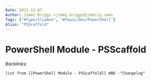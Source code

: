 ```yaml
---
Date: 2021-12-07
Author: Jimmy Briggs <jimmy.briggs@jimbrig.com>
Tags: ["#Type/Slipbox", "#Topic/Dev/PowerShell"]
Alias: "PSScaffold"
---
```


# PowerShell Module - PSScaffold

*Backlinks:*

```dataview
list from [[PowerShell Module - PSScaffold]] AND -"Changelog"
```